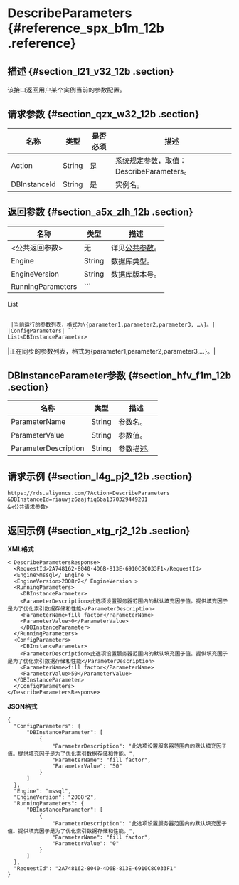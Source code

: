 # DescribeParameters {#reference_spx_b1m_12b .reference}

## 描述 {#section_l21_v32_12b .section}

该接口返回用户某个实例当前的参数配置。

## 请求参数 {#section_qzx_w32_12b .section}

|名称|类型|是否必须|描述|
|--|--|----|--|
|Action|String|是|系统规定参数，取值：DescribeParameters。|
|DBInstanceId|String|是|实例名。|

## 返回参数 {#section_a5x_zlh_12b .section}

|名称|类型|描述|
|--|--|--|
|<公共返回参数\>|无|详见[公共参数](cn.zh-CN/API参考/使用API/公共参数.md#)。|
|Engine|String|数据库类型。|
|EngineVersion|String|数据库版本号。|
|RunningParameters| ```
List<DBInstanceParameter>
```

 |当前运行的参数列表，格式为\{parameter1,parameter2,parameter3, …\}。|
|ConfigParameters| ```
List<DBInstanceParameter>
```

 |正在同步的参数列表，格式为\{parameter1,parameter2,parameter3,…\}。|

## DBInstanceParameter参数 {#section_hfv_f1m_12b .section}

|名称|类型|描述|
|--|--|--|
|ParameterName|String|参数名。|
|ParameterValue|String|参数值。|
|ParameterDescription|String|参数描述。|

## 请求示例 {#section_l4g_pj2_12b .section}

```
https://rds.aliyuncs.com/?Action=DescribeParameters
&DBInstanceId=riauvjz6zajfiq6ba1370329449201
&<公共请求参数>
```

## 返回示例 {#section_xtg_rj2_12b .section}

**XML格式**

```
< DescribeParametersResponse> 
  <RequestId>2A748162-8040-4D6B-813E-6910C8C033F1</RequestId>
  <Engine>mssql</ Engine >
  <EngineVersion>2008r2</ EngineVersion >
  <RunningParameters>
    <DBInstanceParameter>
    <ParameterDescription>此选项设置服务器范围内的默认填充因子值。提供填充因子是为了优化索引数据存储和性能</ParameterDescription>
    <ParameterName>fill factor</ParameterName>
    <ParameterValue>0</ParameterValue>
    </DBInstanceParameter>
  </RunningParameters>
  <ConfigParameters>
    <DBInstanceParameter>
    <ParameterDescription>此选项设置服务器范围内的默认填充因子值。提供填充因子是为了优化索引数据存储和性能</ParameterDescription>
    <ParameterName>fill factor</ParameterName>
    <ParameterValue>50</ParameterValue>
  </DBInstanceParameter>
  </ConfigParameters>
</DescribeParametersResponse>
```

**JSON格式**

```
{
  "ConfigParameters": {
      "DBInstanceParameter": [
          {
              "ParameterDescription": "此选项设置服务器范围内的默认填充因子值。提供填充因子是为了优化索引数据存储和性能。", 
              "ParameterName": "fill factor", 
              "ParameterValue": "50"
          }
      ]
  }, 
  "Engine": "mssql", 
  "EngineVersion": "2008r2", 
  "RunningParameters": {
      "DBInstanceParameter": [
          {
              "ParameterDescription": "此选项设置服务器范围内的默认填充因子值。提供填充因子是为了优化索引数据存储和性能。", 
              "ParameterName": "fill factor", 
              "ParameterValue": "0"
          }
      ]
  }, 
  "RequestId": "2A748162-8040-4D6B-813E-6910C8C033F1"
}
```

